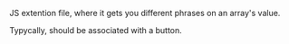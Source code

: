 JS extention file, where it gets you different phrases on an array's value.

Typycally, should be associated with a button. 

